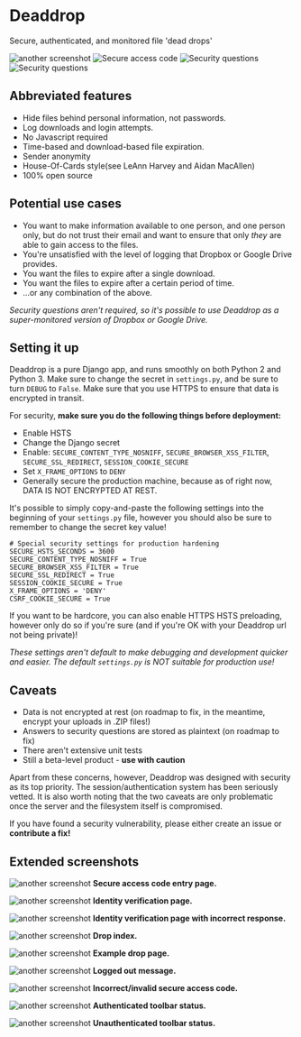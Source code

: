 # Deaddrop
Secure, authenticated, and monitored file 'dead drops'

![another screenshot](images/5.png)
![Secure access code](images/1.png)
![Security questions](images/2.png)
![Security questions](images/5.png)

## Abbreviated features
* Hide files behind personal information, not passwords.
* Log downloads and login attempts.
* No Javascript required
* Time-based and download-based file expiration.
* Sender anonymity
* House-Of-Cards style(see LeAnn Harvey and Aidan MacAllen)
* 100% open source

## Potential use cases
* You want to make information available to one person, and one person only, but do not trust their email and want to ensure that only *they* are able to gain access to the files.
* You're unsatisfied with the level of logging that Dropbox or Google Drive provides.
* You want the files to expire after a single download.
* You want the files to expire after a certain period of time.
* ...or any combination of the above.

*Security questions aren't required, so it's possible to use Deaddrop as a super-monitored version of Dropbox or Google Drive.*

## Setting it up
Deaddrop is a pure Django app, and runs smoothly on both Python 2 and Python 3. Make sure to change the secret in `settings.py`, and be sure to turn `DEBUG` to `False`. Make sure that you use HTTPS to ensure that data is encrypted in transit.

For security, **make sure you do the following things before deployment:**
* Enable HSTS
* Change the Django secret
* Enable: `SECURE_CONTENT_TYPE_NOSNIFF`, `SECURE_BROWSER_XSS_FILTER`, `SECURE_SSL_REDIRECT`, `SESSION_COOKIE_SECURE`
* Set `X_FRAME_OPTIONS` to `DENY`
* Generally secure the production machine, because as of right now, DATA IS NOT ENCRYPTED AT REST.

It's possible to simply copy-and-paste the following settings into the beginning of your `settings.py` file, however you should also be sure to remember to change the secret key value!

```
# Special security settings for production hardening
SECURE_HSTS_SECONDS = 3600
SECURE_CONTENT_TYPE_NOSNIFF = True
SECURE_BROWSER_XSS_FILTER = True
SECURE_SSL_REDIRECT = True
SESSION_COOKIE_SECURE = True
X_FRAME_OPTIONS = 'DENY'
CSRF_COOKIE_SECURE = True
```

If you want to be hardcore, you can also enable HTTPS HSTS preloading, however only do so if you're sure (and if you're OK with your Deaddrop url not being private)!

*These settings aren't default to make debugging and development quicker and easier. The default `settings.py` is NOT suitable for production use!*

## Caveats
* Data is not encrypted at rest (on roadmap to fix, in the meantime, encrypt your uploads in .ZIP files!)
* Answers to security questions are stored as plaintext (on roadmap to fix)
* There aren't extensive unit tests
* Still a beta-level product - **use with caution**

Apart from these concerns, however, Deaddrop was designed with security as its top priority. The session/authentication system has been seriously vetted. It is also worth noting that the two caveats are only problematic once the server and the filesystem itself is compromised.

If you have found a security vulnerability, please either create an issue or **contribute a fix!**

## Extended screenshots
![another screenshot](images/1.png)
**Secure access code entry page.**

![another screenshot](images/2.png)
**Identity verification page.**

![another screenshot](images/4.png)
**Identity verification page with incorrect response.**

![another screenshot](images/5.png)
**Drop index.**

![another screenshot](images/6.png)
**Example drop page.**

![another screenshot](images/9.png)
**Logged out message.**

![another screenshot](images/10.png)
**Incorrect/invalid secure access code.**

![another screenshot](images/7.png)
**Authenticated toolbar status.**

![another screenshot](images/8.png)
**Unauthenticated toolbar status.**
